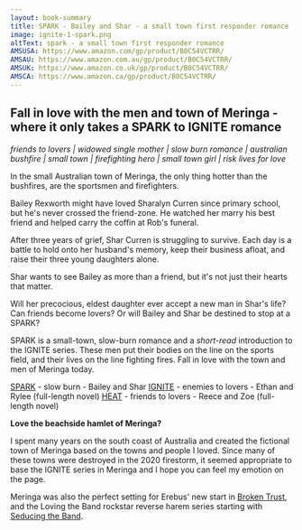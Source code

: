 ```yaml
---
layout: book-summary
title: SPARK - Bailey and Shar - a small town first responder romance
image: ignite-1-spark.png
altText: spark - a small town first responder romance
AMSUSA: https://www.amazon.com/gp/product/B0C54VCTRR/
AMSAU: https://www.amazon.com.au/gp/product/B0C54VCTRR/
AMSUK: https://www.amazon.co.uk/gp/product/B0C54VCTRR/
AMSCA: https://www.amazon.ca/gp/product/B0C54VCTRR/
---
```


## Fall in love with the men and town of Meringa - where it only takes a SPARK to IGNITE romance

_friends to lovers | widowed single mother | slow burn romance | australian bushfire | small town | firefighting hero | small town girl | risk lives for love_

In the small Australian town of Meringa, the only thing hotter than the bushfires, are the sportsmen and firefighters.

Bailey Rexworth might have loved Sharalyn Curren since primary school, but he's never crossed the friend-zone. He watched her marry his best friend and helped carry the coffin at Rob's funeral.

After three years of grief, Shar Curren is struggling to survive. Each day is a battle to hold onto her husband's memory, keep their business afloat, and raise their three young daughters alone.

Shar wants to see Bailey as more than a friend, but it's not just their hearts that matter.

Will her precocious, eldest daughter ever accept a new man in Shar's life? Can friends become lovers? Or will Bailey and Shar be destined to stop at a SPARK?

SPARK is a small-town, slow-burn romance and a *short-read* introduction to the IGNITE series. These men put their bodies on the line on the sports field, and their lives on the line fighting fires. Fall in love with the town and men of Meringa today.

[SPARK](https://mybook.to/IGNITE-SPARK/ "SPARK") - slow burn - Bailey and Shar
[IGNITE](http://mybook.to/IGNITE/ "IGNITE") - enemies to lovers - Ethan and Rylee (full-length novel)
[HEAT](http://mybook.to/IgniteHEAT/ "HEAT") - friends to lovers - Reece and Zoe (full-length novel)

**Love the beachside hamlet of Meringa?**

I spent many years on the south coast of Australia and created the fictional town of Meringa based on the towns and people I loved. Since many of these towns were destroyed in the 2020 firestorm, it seemed appropriate to base the IGNITE series in Meringa and I hope you can feel my emotion on the page.

Meringa was also the perfect setting for Erebus' new start in [Broken Trust](https://www.amazon.com/gp/product/B07FCXFKGH/ "Broken Trust"), and the Loving the Band rockstar reverse harem series starting with [Seducing the Band](https://www.amazon.com/gp/product/B087YTB5J7/ "Seducing the Band"). 
